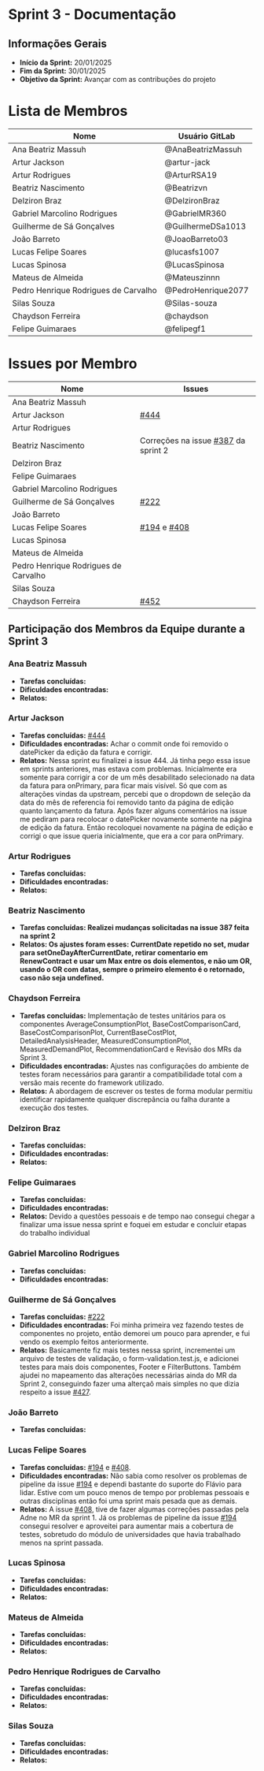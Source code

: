# Sprint 3 - Documentação

## Informações Gerais
- **Início da Sprint:** 20/01/2025
- **Fim da Sprint:** 30/01/2025
- **Objetivo da Sprint:** Avançar com as contribuções do projeto 

# Lista de Membros

| Nome                              | Usuário   GitLab          |
|-----------------------------------|---------------------|
| Ana Beatriz Massuh                | @AnaBeatrizMassuh   |
| Artur Jackson                     | @artur-jack         |
| Artur Rodrigues                   | @ArturRSA19         |
| Beatriz Nascimento                | @Beatrizvn          |
| Delziron Braz                     | @DelzironBraz       |
| Gabriel Marcolino Rodrigues        | @GabrielMR360       |
| Guilherme de Sá Gonçalves         | @GuilhermeDSa1013   |
| João Barreto                      | @JoaoBarreto03      |
| Lucas Felipe Soares               | @lucasfs1007        |
| Lucas Spinosa                     | @LucasSpinosa       |
| Mateus de Almeida                 | @Mateuszinnn        |
| Pedro Henrique Rodrigues de Carvalho | @PedroHenrique2077 |
| Silas Souza                       | @Silas-souza        |
| Chaydson Ferreira                 | @chaydson           |
| Felipe Guimaraes                        | @felipegf1          |


# Issues por Membro

| Nome                              | Issues                   |
|-----------------------------------|--------------------------|
| Ana Beatriz Massuh                |      |
| Artur Jackson                     | [#444](https://gitlab.com/lappis-unb/projetos-energia/mec-energia/mec-energia-web/-/issues/444)             |
| Artur Rodrigues                   |                   |
| Beatriz Nascimento                |  Correções na issue [#387](https://gitlab.com/lappis-unb/projetos-energia/mec-energia/mec-energia-web/-/issues/387) da sprint 2  |
| Delziron Braz                     |                       |
| Felipe Guimaraes                  |                          |
| Gabriel Marcolino Rodrigues       |                        |
| Guilherme de Sá Gonçalves         | [#222](https://gitlab.com/lappis-unb/projetos-energia/mec-energia/mec-energia-api/-/issues/222)                     |
| João Barreto                      |                         |
| Lucas Felipe Soares               | [#194](https://gitlab.com/lappis-unb/projetos-energia/mec-energia/mec-energia-api/-/issues/194) e [#408](https://gitlab.com/lappis-unb/projetos-energia/mec-energia/mec-energia-web/-/issues/408)                         |
| Lucas Spinosa                     |       |
| Mateus de Almeida                 |                       |
| Pedro Henrique Rodrigues de Carvalho |                     |
| Silas Souza                       |                          |
| Chaydson Ferreira                 |[#452](https://gitlab.com/lappis-unb/projetos-energia/mec-energia/mec-energia-web/-/issues/452)                        |

## Participação dos Membros da Equipe durante a Sprint 3

### Ana Beatriz Massuh
- **Tarefas concluídas:** 
- **Dificuldades encontradas:** 
- **Relatos:** 

### Artur Jackson
- **Tarefas concluídas:** [#444](https://gitlab.com/lappis-unb/projetos-energia/mec-energia/mec-energia-web/-/issues/444) 
- **Dificuldades encontradas:** Achar o commit onde foi removido o datePicker da edição da fatura e corrigir.
- **Relatos:** Nessa sprint eu finalizei a issue 444. Já tinha pego essa issue em sprints anteriores, mas estava com problemas. Inicialmente era somente para corrigir a cor de um mês desabilitado selecionado na data da fatura para onPrimary, para ficar mais visível. Só que com as alterações vindas da upstream, percebi que o dropdown de seleção da data do mês de referencia foi removido tanto da página de edição quanto lançamento da fatura. Após fazer alguns comentários na issue me pediram para recolocar o datePicker novamente somente na página de edição da fatura. Então recoloquei novamente na página de edição e corrigi o que issue queria inicialmente, que era a cor para onPrimary.

### Artur Rodrigues
- **Tarefas concluídas:** 
- **Dificuldades encontradas:**
- **Relatos:** 

### Beatriz Nascimento
- **Tarefas concluídas: Realizei mudanças solicitadas na issue 387 feita na sprint 2** 
- **Relatos: Os ajustes foram esses: CurrentDate repetido no set, mudar para setOneDayAfterCurrentDate, retirar comentario em RenewContract e usar um Max entre os dois elementos, e não um OR, usando o OR com datas, sempre o primeiro elemento é o retornado, caso não seja undefined.**

### Chaydson Ferreira
- **Tarefas concluídas:** Implementação de testes unitários para os componentes AverageConsumptionPlot, BaseCostComparisonCard, BaseCostComparisonPlot, CurrentBaseCostPlot, DetailedAnalysisHeader, MeasuredConsumptionPlot, MeasuredDemandPlot, RecommendationCard e Revisão dos MRs da Sprint 3.
- **Dificuldades encontradas:** Ajustes nas configurações do ambiente de testes foram necessários para garantir a compatibilidade total com a versão mais recente do framework utilizado.
- **Relatos:** A abordagem de escrever os testes de forma modular permitiu identificar rapidamente qualquer discrepância ou falha durante a execução dos testes.

### Delziron Braz
- **Tarefas concluídas:** 
- **Dificuldades encontradas:** 
- **Relatos:** 

### Felipe Guimaraes 
- **Tarefas concluídas:** 
- **Dificuldades encontradas:** 
- **Relatos:** Devido a questões pessoais e de tempo nao consegui chegar a finalizar uma issue nessa sprint e foquei em estudar e concluir etapas do trabalho individual 

### Gabriel Marcolino Rodrigues
- **Tarefas concluídas:** 
- **Dificuldades encontradas:** 

### Guilherme de Sá Gonçalves
- **Tarefas concluídas:** [#222](https://gitlab.com/lappis-unb/projetos-energia/mec-energia/mec-energia-api/-/issues/222)
- **Dificuldades encontradas:** Foi minha primeira vez fazendo testes de componentes no projeto, então demorei um pouco para aprender, e fui vendo os exemplo feitos anteriormente.
- **Relatos:** Basicamente fiz mais testes nessa sprint, incrementei um arquivo de testes de validação, o form-validation.test.js, e adicionei testes para mais dois componentes, Footer e FilterButtons. Também ajudei no mapeamento das alterações necessárias ainda do MR da Sprint 2, conseguindo fazer uma alterçaõ mais simples no que dizia respeito a issue [#427](https://gitlab.com/lappis-unb/projetos-energia/mec-energia/mec-energia-web/-/issues/427).

### João Barreto
- **Tarefas concluídas:**

### Lucas Felipe Soares
- **Tarefas concluídas:** [#194](https://gitlab.com/lappis-unb/projetos-energia/mec-energia/mec-energia-api/-/issues/194) e [#408](https://gitlab.com/lappis-unb/projetos-energia/mec-energia/mec-energia-web/-/issues/408).  
- **Dificuldades encontradas:** Não sabia como resolver os problemas de pipeline da issue [#194](https://gitlab.com/lappis-unb/projetos-energia/mec-energia/mec-energia-api/-/issues/194) e dependi bastante do suporte do Flávio para lidar. Estive com um pouco menos de tempo por problemas pessoais e outras disciplinas então foi uma sprint mais pesada que as demais. 
- **Relatos:** A issue [#408](https://gitlab.com/lappis-unb/projetos-energia/mec-energia/mec-energia-web/-/issues/408), tive de fazer algumas correções passadas pela Adne no MR da sprint 1. Já os problemas de pipeline da issue [#194](https://gitlab.com/lappis-unb/projetos-energia/mec-energia/mec-energia-api/-/issues/194) consegui resolver e aproveitei para aumentar mais a cobertura de testes, sobretudo do módulo de universidades que havia trabalhado menos na sprint passada.

### Lucas Spinosa
- **Tarefas concluídas:** 
- **Dificuldades encontradas:** 
- **Relatos:** 
### Mateus de Almeida
- **Tarefas concluídas:** 
- **Dificuldades encontradas:** 
- **Relatos:** 

### Pedro Henrique Rodrigues de Carvalho
- **Tarefas concluídas:** 
- **Dificuldades encontradas:** 
- **Relatos:** 

### Silas Souza
- **Tarefas concluídas:** 
- **Dificuldades encontradas:** 
- **Relatos:** 
